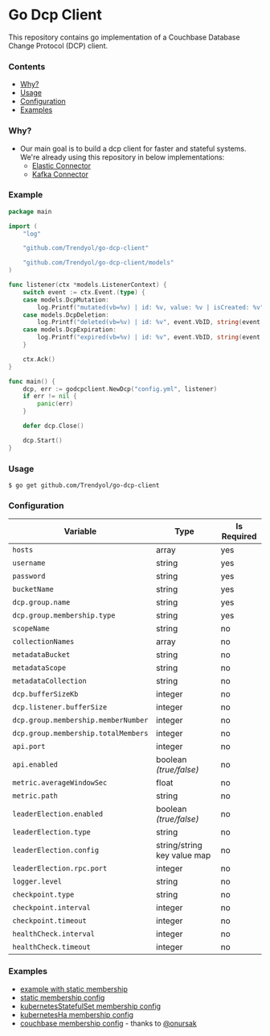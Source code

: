 # Go Dcp Client

This repository contains go implementation of a Couchbase Database Change Protocol (DCP) client.

### Contents

* [Why?](#why)
* [Usage](#usage)
* [Configuration](#configuration)
* [Examples](#examples)

### Why?

+ Our main goal is to build a dcp client for faster and stateful systems. We're already using this repository in below
  implementations:
    + [Elastic Connector](https://github.com/Trendyol/go-elasticsearch-connect-couchbase)
    + [Kafka Connector](https://github.com/Trendyol/go-kafka-connect-couchbase)

### Example

```go
package main

import (
	"log"

	"github.com/Trendyol/go-dcp-client"

	"github.com/Trendyol/go-dcp-client/models"
)

func listener(ctx *models.ListenerContext) {
	switch event := ctx.Event.(type) {
	case models.DcpMutation:
		log.Printf("mutated(vb=%v) | id: %v, value: %v | isCreated: %v", event.VbID, string(event.Key), string(event.Value), event.IsCreated())
	case models.DcpDeletion:
		log.Printf("deleted(vb=%v) | id: %v", event.VbID, string(event.Key))
	case models.DcpExpiration:
		log.Printf("expired(vb=%v) | id: %v", event.VbID, string(event.Key))
	}

	ctx.Ack()
}

func main() {
	dcp, err := godcpclient.NewDcp("config.yml", listener)
	if err != nil {
		panic(err)
	}

	defer dcp.Close()

	dcp.Start()
}
```

### Usage

```
$ go get github.com/Trendyol/go-dcp-client

```

### Configuration

| Variable                            | Type                        | Is Required |
|-------------------------------------|-----------------------------|-------------|
| `hosts`                             | array                       | yes         |
| `username`                          | string                      | yes         |
| `password`                          | string                      | yes         |
| `bucketName`                        | string                      | yes         |
| `dcp.group.name`                    | string                      | yes         |
| `dcp.group.membership.type`         | string                      | yes         |
| `scopeName`                         | string                      | no          |
| `collectionNames`                   | array                       | no          |
| `metadataBucket`                    | string                      | no          |
| `metadataScope`                     | string                      | no          |
| `metadataCollection`                | string                      | no          |
| `dcp.bufferSizeKb`                  | integer                     | no          |
| `dcp.listener.bufferSize`           | integer                     | no          |
| `dcp.group.membership.memberNumber` | integer                     | no          |
| `dcp.group.membership.totalMembers` | integer                     | no          |
| `api.port`                          | integer                     | no          |
| `api.enabled`                       | boolean *(true/false)*      | no          |
| `metric.averageWindowSec`           | float                       | no          |
| `metric.path`                       | string                      | no          |
| `leaderElection.enabled`            | boolean *(true/false)*      | no          |
| `leaderElection.type`               | string                      | no          |
| `leaderElection.config`             | string/string key value map | no          |
| `leaderElection.rpc.port`           | integer                     | no          |
| `logger.level`                      | string                      | no          |
| `checkpoint.type`                   | string                      | no          |
| `checkpoint.interval`               | integer                     | no          |
| `checkpoint.timeout`                | integer                     | no          |
| `healthCheck.interval`              | integer                     | no          |
| `healthCheck.timeout`               | integer                     | no          |

### Examples

- [example with static membership](example/main.go)
- [static membership config](example/config.yml)
- [kubernetesStatefulSet membership config](example/config_k8s_stateful_set.yml)
- [kubernetesHa membership config](example/config_k8s_leader_election.yml)
- [couchbase membership config](example/config_couchbase.yml) - thanks to [@onursak](https://github.com/onursak)
